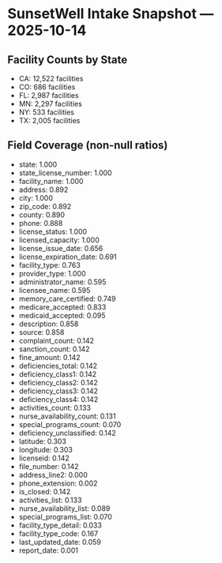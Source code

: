 # SunsetWell Intake Snapshot — 2025-10-14

## Facility Counts by State
- CA: 12,522 facilities
- CO: 686 facilities
- FL: 2,987 facilities
- MN: 2,297 facilities
- NY: 533 facilities
- TX: 2,005 facilities

## Field Coverage (non-null ratios)
- state: 1.000
- state_license_number: 1.000
- facility_name: 1.000
- address: 0.892
- city: 1.000
- zip_code: 0.892
- county: 0.890
- phone: 0.888
- license_status: 1.000
- licensed_capacity: 1.000
- license_issue_date: 0.656
- license_expiration_date: 0.691
- facility_type: 0.763
- provider_type: 1.000
- administrator_name: 0.595
- licensee_name: 0.595
- memory_care_certified: 0.749
- medicare_accepted: 0.833
- medicaid_accepted: 0.095
- description: 0.858
- source: 0.858
- complaint_count: 0.142
- sanction_count: 0.142
- fine_amount: 0.142
- deficiencies_total: 0.142
- deficiency_class1: 0.142
- deficiency_class2: 0.142
- deficiency_class3: 0.142
- deficiency_class4: 0.142
- activities_count: 0.133
- nurse_availability_count: 0.131
- special_programs_count: 0.070
- deficiency_unclassified: 0.142
- latitude: 0.303
- longitude: 0.303
- licenseid: 0.142
- file_number: 0.142
- address_line2: 0.000
- phone_extension: 0.002
- is_closed: 0.142
- activities_list: 0.133
- nurse_availability_list: 0.089
- special_programs_list: 0.070
- facility_type_detail: 0.033
- facility_type_code: 0.167
- last_updated_date: 0.059
- report_date: 0.001
